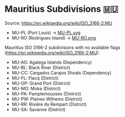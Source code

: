 # Mauritius Subdivisions 🇲🇺

Source: https://en.wikipedia.org/wiki/ISO_3166-2:MU

* MU-PL (Port Louis) -> [MU-PL.svg](https://github.com/amckenna41/iso3166-flag-icons/blob/main/iso3166-2-icons/MU/MU-PL.svg)
* MU-RO (Rodrigues Island) -> [MU-RO.png](https://github.com/amckenna41/iso3166-flag-icons/blob/main/iso3166-2-icons/MU/MU-RO.png)

Mauritius ISO 3166-2 subdivisions with no available flags (https://en.wikipedia.org/wiki/ISO_3166-2:MU):

* MU-AG: Agalega Islands (Dependency)
* MU-BL: Black River (District)
* MU-CC: Cargados Carajos Shoals (Dependency)
* MU-FL: Flacq (District)
* MU-GP: Grand Port (District)
* MU-MO: Moka (District)
* MU-PA: Pamplemousses (District)
* MU-PW: Plaines Wilhems (District)
* MU-RR: Rivière du Rempart (District)
* MU-SA: Savanne (District)
